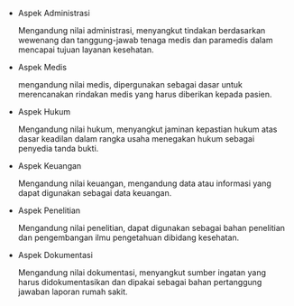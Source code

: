 - Aspek Administrasi

  Mengandung nilai administrasi, menyangkut tindakan berdasarkan wewenang dan tanggung-jawab tenaga medis dan paramedis dalam mencapai tujuan layanan kesehatan.

- Aspek Medis

  mengandung nilai medis, dipergunakan sebagai dasar untuk merencanakan rindakan medis yang harus diberikan kepada pasien.

- Aspek Hukum

  Mengandung nilai hukum, menyangkut jaminan kepastian hukum atas dasar keadilan dalam rangka usaha menegakan hukum sebagai penyedia tanda bukti.

- Aspek Keuangan

  Mengandung nilai keuangan, mengandung data atau informasi yang dapat digunakan sebagai data keuangan.

- Aspek Penelitian

  Mengandung nilai penelitian, dapat digunakan sebagai bahan penelitian dan pengembangan ilmu pengetahuan dibidang kesehatan.

- Aspek Dokumentasi

  Mengandung nilai dokumentasi, menyangkut sumber ingatan yang harus didokumentasikan dan dipakai sebagai bahan pertanggung jawaban laporan rumah sakit.

